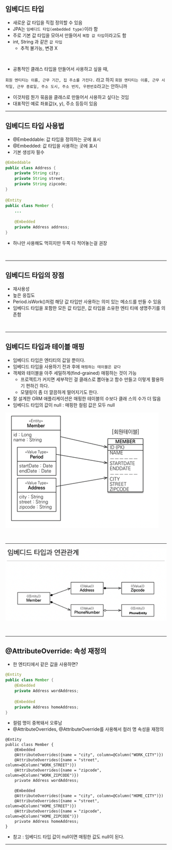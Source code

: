 ## 임베디드 타입

- 새로운 값 타입을 직접 정의할 수 있음
- JPA는 `임베디드 타입(embedded type)`이라 함
- 주로 기본 값 타입을 모아서 만들어서 `복합 값 타입`이라고도 함 
- int, String 과 같은 `값 타입` 
  - 추적 불가능, 변경 X

<br>

- 공통적인 클래스 타입을 만들어서 사용하고 싶을 때, 

`회원 엔티티는 이름, 근무 기간, 집 주소를 가진다.` 라고 하지
`회원 엔티티는 이름, 근무 시작일, 근무 종료일, 주소 도시, 주소 번지, 우편번호`라고는 안하니까

- 이것처럼 뭔가 묶음을 클래스로 만들어서 사용하고 싶다는 것임
- 대표적인 예로 좌표값(x, y), 주소 등등이 있음


---

## 임베디드 타입 사용법
- @Embeddable: 값 타입을 정의하는 곳에 표시
- @Embedded: 값 타입을 사용하는 곳에 표시
- 기본 생성자 필수

```java
@Embeddable
public class Address {
    private String city;
    private String street;
    private String zipcode;
}

@Entity
public class Member {
    ...

    @Embedded
    private Address address;
}
```
- 하나만 사용해도 먹히지만 두쪽 다 적어놓는걸 권장 

<br>

---

## 임베디드 타입의 장점
- 재사용성
- 높은 응집도
- Period.isWork()처럼 해당 값 타입만 사용하는 의미 있는 메소드를 만들 수 있음
- 임베디드 타입을 포함한 모든 값 타입은, 값 타입을 소유한 엔티 티에 생명주기를 의존함

<br>

---

## 임베디드 타입과 테이블 매핑
- 임베디드 타입은 엔티티의 값일 뿐이다.
- 임베디드 타입을 사용하기 전과 후에 `매핑하는 테이블은 같다`
- 객체와 테이블을 아주 세밀하게(find-grained) 매핑하는 것이 가능
  - 프로젝트가 커지면 세부적인 걸 클래스로 뽑아놓고 함수 만들고 이렇게 활용하기 편하긴 하다.
  - 모델링이 좀 더 깔끔하게 떨어지기도 한다.
- 잘 설계한 ORM 애플리케이션은 매핑한 테이블의 수보다 클래 스의 수가 더 많음
- 임베디드 타입의 값이 null : 매핑한 컬럼 값은 모두 null

![img_4.png](img_4.png)

<br>

---

![img_5.png](img_5.png)

<br>

---

## @AttributeOverride: 속성 재정의

- 한 엔티티에서 같은 값을 사용하면?

```java
@Entity
public class Member {
    @Embedded
    private Address wordAddress;
    
    @Embedded
    private Address homeAddress;
}
```
- 컬럼 명이 중복돼서 오류남
- @AttributeOverrides, @AttributeOverride를 사용해서 컬러 명 속성을 재정의

```
@Entity
public class Member {
    @Embedded
    @AttributeOverrides({name = "city", column=@Column("WORK_CITY")})
    @AttributeOverrides({name = "street", column=@Column("WORK_STREET")})
    @AttributeOverrides({name = "zipcode", column=@Column("WORK_ZIPCODE")})
    private Address wordAddress;
    
    @Embedded
    @AttributeOverrides({name = "city", column=@Column("HOME_CITY")})
    @AttributeOverrides({name = "street", column=@Column("HOME_STREET")})
    @AttributeOverrides({name = "zipcode", column=@Column("HOME_ZIPCODE")})
    private Address homeAddress;
}
```

- 참고 : 임베디드 타입 값이 null이면 매핑한 값도 null이 된다.

---
